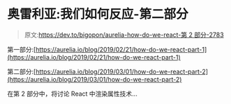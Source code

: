 # 奥雷利亚:我们如何反应-第二部分

> 原文:[https://dev.to/bigopon/aurelia-how-do-we-react-第 2 部分-2783](https://dev.to/bigopon/aurelia-how-do-we-react---part-2-2783)

第一部分:[https://aurelia.io/blog/2019/02/21/how-do-we-react-part-1](https://aurelia.io/blog/2019/02/21/how-do-we-react-part-1)

第二部分:[https://aurelia.io/blog/2019/03/01/how-do-we-react-part-2](https://aurelia.io/blog/2019/03/01/how-do-we-react-part-2)

在第 2 部分中，将讨论 React 中渲染属性技术...